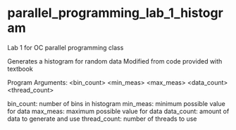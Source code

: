 # parallel_programming_lab_1_histogram
Lab 1 for OC parallel programming class

Generates a histogram for random data
Modified from code provided with textbook

Program Arguments: <bin_count> <min_meas> <max_meas> <data_count> <thread_count>

bin_count: number of bins in histogram
min_meas: minimum possible value for data
max_meas: maximum possible value for data
data_count: amount of data to generate and use
thread_count: number of threads to use

